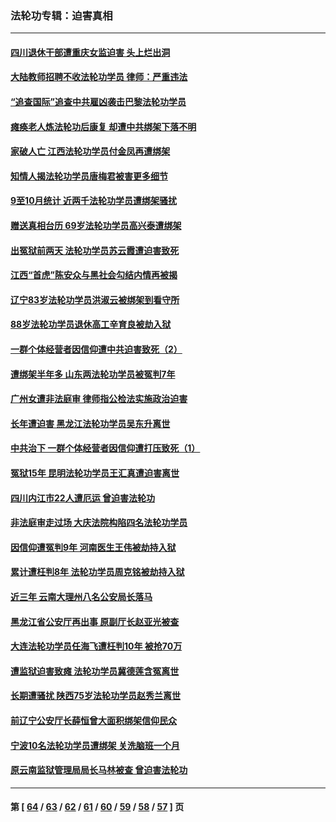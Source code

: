 ### 法轮功专辑：迫害真相
---
#### [四川退休干部遭重庆女监迫害 头上烂出洞](../../pages/nf4379/n13367312.md) 
#### [大陆教师招聘不收法轮功学员 律师：严重违法](../../pages/nf4379/n13365839.md) 
#### [“追查国际”追查中共雇凶袭击巴黎法轮功学员](../../pages/nf4379/n13367855.md) 
#### [瘫痪老人炼法轮功后康复 却遭中共绑架下落不明](../../pages/nf4379/n13365406.md) 
#### [家破人亡 江西法轮功学员付金凤再遭绑架](../../pages/nf4379/n13364762.md) 
#### [知情人揭法轮功学员唐梅君被害更多细节](../../pages/nf4379/n13362725.md) 
#### [9至10月统计 近两千法轮功学员遭绑架骚扰](../../pages/nf4379/n13361681.md) 
#### [赠送真相台历 69岁法轮功学员高兴泰遭绑架](../../pages/nf4379/n13359869.md) 
#### [出冤狱前两天 法轮功学员苏云霞遭迫害致死](../../pages/nf4379/n13359313.md) 
#### [江西“首虎”陈安众与黑社会勾结内情再被揭](../../pages/nf4379/n13356633.md) 
#### [辽宁83岁法轮功学员洪淑云被绑架到看守所](../../pages/nf4379/n13355933.md) 
#### [88岁法轮功学员退休高工辛育良被劫入狱](../../pages/nf4379/n13352894.md) 
#### [一群个体经营者因信仰遭中共迫害致死（2）](../../pages/nf4379/n13351281.md) 
#### [遭绑架半年多 山东两法轮功学员被冤判7年](../../pages/nf4379/n13348475.md) 
#### [广州女遭非法庭审 律师指公检法实施政治迫害](../../pages/nf4379/n13348584.md) 
#### [长年遭迫害 黑龙江法轮功学员吴东升离世](../../pages/nf4379/n13347817.md) 
#### [中共治下 一群个体经营者因信仰遭打压致死（1）](../../pages/nf4379/n13343377.md) 
#### [冤狱15年 昆明法轮功学员王汇真遭迫害离世](../../pages/nf4379/n13345179.md) 
#### [四川内江市22人遭厄运 曾迫害法轮功](../../pages/nf4379/n13342909.md) 
#### [非法庭审走过场 大庆法院构陷四名法轮功学员](../../pages/nf4379/n13339286.md) 
#### [因信仰遭冤判9年 河南医生王伟被劫持入狱](../../pages/nf4379/n13338846.md) 
#### [累计遭枉判8年 法轮功学员周克铭被劫持入狱](../../pages/nf4379/n13336550.md) 
#### [近三年 云南大理州八名公安局长落马](../../pages/nf4379/n13335909.md) 
#### [黑龙江省公安厅再出事 原副厅长赵亚光被查](../../pages/nf4379/n13336443.md) 
#### [大连法轮功学员任海飞遭枉判10年 被抢70万](../../pages/nf4379/n13333905.md) 
#### [遭监狱迫害致瘫 法轮功学员冀德莲含冤离世](../../pages/nf4379/n13333238.md) 
#### [长期遭骚扰 陕西75岁法轮功学员赵秀兰离世](../../pages/nf4379/n13330763.md) 
#### [前辽宁公安厅长薛恒曾大面积绑架信仰民众](../../pages/nf4379/n13328815.md) 
#### [宁波10名法轮功学员遭绑架 关洗脑班一个月](../../pages/nf4379/n13328207.md) 
#### [原云南监狱管理局局长马林被查 曾迫害法轮功](../../pages/nf4379/n13329313.md) 

---
#### 第 [ [64](./64.md) / [63](./63.md) / [62](./62.md) / [61](./61.md) / [60](./60.md) / [59](./59.md) / [58](./58.md) / [57](./57.md) ] 页
